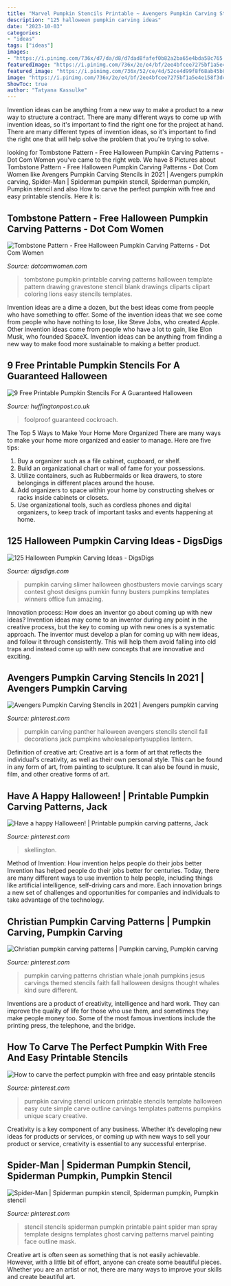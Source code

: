 ```yaml
---
title: "Marvel Pumpkin Stencils Printable ~ Avengers Pumpkin Carving Stencils In 2021"
description: "125 halloween pumpkin carving ideas"
date: "2023-10-03"
categories:
- "ideas"
tags: ["ideas"]
images:
- "https://i.pinimg.com/736x/d7/da/d8/d7dad8fafef0b82a2ba65e4bda58c765.jpg"
featuredImage: "https://i.pinimg.com/736x/2e/e4/bf/2ee4bfcee7275bf1a5e4e158f3dcd5e2--spiderman-pumpkin-stencil-spider-man.jpg"
featured_image: "https://i.pinimg.com/736x/52/ce/4d/52ce4d99f8f68ab45b0a9632a436c89a--pumpkin-carving-patterns-pumpkin-carvings.jpg"
image: "https://i.pinimg.com/736x/2e/e4/bf/2ee4bfcee7275bf1a5e4e158f3dcd5e2--spiderman-pumpkin-stencil-spider-man.jpg"
ShowToc: true
author: "Tatyana Kassulke"
---
```



Invention ideas can be anything from a new way to make a product to a new way to structure a contract. There are many different ways to come up with invention ideas, so it's important to find the right one for the project at hand. There are many different types of invention ideas, so it's important to find the right one that will help solve the problem that you're trying to solve.

	

		
looking for Tombstone Pattern - Free Halloween Pumpkin Carving Patterns - Dot Com Women you've came to the right web. We have 8 Pictures about Tombstone Pattern - Free Halloween Pumpkin Carving Patterns - Dot Com Women like Avengers Pumpkin Carving Stencils in 2021 | Avengers pumpkin carving, Spider-Man | Spiderman pumpkin stencil, Spiderman pumpkin, Pumpkin stencil and also How to carve the perfect pumpkin with free and easy printable stencils. Here it is:
		
    
## Tombstone Pattern - Free Halloween Pumpkin Carving Patterns - Dot Com Women

<img loading=lazy src="http://www.dotcomwomen.com/wp-content/uploads/2012/07/tombstone-pattern.gif" onerror="this.onerror=null;this.src='https://tse4.mm.bing.net/th?id=OIP.zC2YDf8S1Wth7keSG1FNhwHaH5&amp;pid=15.1';" alt="Tombstone Pattern - Free Halloween Pumpkin Carving Patterns - Dot Com Women">

_Source: dotcomwomen.com_

>tombstone pumpkin printable carving patterns halloween template pattern drawing gravestone stencil blank drawings cliparts clipart coloring lions easy stencils templates. 

	

Invention ideas are a dime a dozen, but the best ideas come from people who have something to offer. Some of the invention ideas that we see come from people who have nothing to lose, like Steve Jobs, who created Apple. Other invention ideas come from people who have a lot to gain, like Elon Musk, who founded SpaceX. Invention ideas can be anything from finding a new way to make food more sustainable to making a better product.

    
## 9 Free Printable Pumpkin Stencils For A Guaranteed Halloween

<img loading=lazy src="https://img.huffingtonpost.com/asset/5b9c70d8240000500094ad1d.jpeg?ops=scalefit_960_noupscale" onerror="this.onerror=null;this.src='https://tse1.mm.bing.net/th?id=OIP.UFYNFbpbeJGHL38MtlENVgHaK7&amp;pid=15.1';" alt="9 Free Printable Pumpkin Stencils For A Guaranteed Halloween">

_Source: huffingtonpost.co.uk_

>foolproof guaranteed cockroach. 

	

The Top 5 Ways to Make Your Home More Organized
There are many ways to make your home more organized and easier to manage. Here are five tips: 
1. Buy a organizer such as a file cabinet, cupboard, or shelf. 
2. Build an organizational chart or wall of fame for your possessions. 
3. Utilize containers, such as Rubbermaids or Ikea drawers, to store belongings in different places around the house. 
4. Add organizers to space within your home by constructing shelves or racks inside cabinets or closets. 
5. Use organizational tools, such as cordless phones and digital organizers, to keep track of important tasks and events happening at home.

    
## 125 Halloween Pumpkin Carving Ideas - DigsDigs

<img loading=lazy src="http://www.digsdigs.com/photos/2009/10/100-halloween-pumpkin-carving-ideas-15.jpg" onerror="this.onerror=null;this.src='https://tse4.mm.bing.net/th?id=OIP.5uXaMMKPs9judzPJ8yqkKAAAAA&amp;pid=15.1';" alt="125 Halloween Pumpkin Carving Ideas - DigsDigs">

_Source: digsdigs.com_

>pumpkin carving slimer halloween ghostbusters movie carvings scary contest ghost designs pumkin funny busters pumpkins templates winners office fun amazing. 

	

Innovation process: How does an inventor go about coming up with new ideas?
Invention ideas may come to an inventor during any point in the creative process, but the key to coming up with new ones is a systematic approach. The inventor must develop a plan for coming up with new ideas, and follow it through consistently. This will help them avoid falling into old traps and instead come up with new concepts that are innovative and exciting.

    
## Avengers Pumpkin Carving Stencils In 2021 | Avengers Pumpkin Carving

<img loading=lazy src="https://i.pinimg.com/736x/b9/ec/59/b9ec59f4748e3fc495013f3326370227.jpg" onerror="this.onerror=null;this.src='https://tse1.mm.bing.net/th?id=OIP.t695KdM95baihuOyxZJoOgHaKH&amp;pid=15.1';" alt="Avengers Pumpkin Carving Stencils in 2021 | Avengers pumpkin carving">

_Source: pinterest.com_

>pumpkin carving panther halloween avengers stencils stencil fall decorations jack pumpkins wholesalepartysupplies lantern. 

	

Definition of creative art:
Creative art is a form of art that reflects the individual's creativity, as well as their own personal style. This can be found in any form of art, from painting to sculpture. It can also be found in music, film, and other creative forms of art.

    
## Have A Happy Halloween! | Printable Pumpkin Carving Patterns, Jack

<img loading=lazy src="https://i.pinimg.com/736x/d7/da/d8/d7dad8fafef0b82a2ba65e4bda58c765.jpg" onerror="this.onerror=null;this.src='https://tse1.mm.bing.net/th?id=OIP.cq6KimV1x9DSbfuSLBovuAHaHy&amp;pid=15.1';" alt="Have a happy Halloween! | Printable pumpkin carving patterns, Jack">

_Source: pinterest.com_

>skellington. 

	

Method of Invention: How invention helps people do their jobs better
Invention has helped people do their jobs better for centuries. Today, there are many different ways to use invention to help people, including things like artificial intelligence, self-driving cars and more. Each innovation brings a new set of challenges and opportunities for companies and individuals to take advantage of the technology.

    
## Christian Pumpkin Carving Patterns | Pumpkin Carving, Pumpkin Carving

<img loading=lazy src="https://i.pinimg.com/736x/52/ce/4d/52ce4d99f8f68ab45b0a9632a436c89a--pumpkin-carving-patterns-pumpkin-carvings.jpg" onerror="this.onerror=null;this.src='https://tse3.mm.bing.net/th?id=OIP.ON1OWlUGd6tRviLiZGHH9gHaHa&amp;pid=15.1';" alt="Christian pumpkin carving patterns | Pumpkin carving, Pumpkin carving">

_Source: pinterest.com_

>pumpkin carving patterns christian whale jonah pumpkins jesus carvings themed stencils faith fall halloween designs thought whales kind sure different. 

	

Inventions are a product of creativity, intelligence and hard work. They can improve the quality of life for those who use them, and sometimes they make people money too. Some of the most famous inventions include the printing press, the telephone, and the bridge.

    
## How To Carve The Perfect Pumpkin With Free And Easy Printable Stencils

<img loading=lazy src="https://i.pinimg.com/736x/f5/40/51/f5405149a9f2bd1e60d8656ea5d6cade.jpg" onerror="this.onerror=null;this.src='https://tse4.mm.bing.net/th?id=OIP.-2Yyl2H2StDkFOK6lW5xAAHaKX&amp;pid=15.1';" alt="How to carve the perfect pumpkin with free and easy printable stencils">

_Source: pinterest.com_

>pumpkin carving stencil unicorn printable stencils template halloween easy cute simple carve outline carvings templates patterns pumpkins unique scary creative. 

	

Creativity is a key component of any business. Whether it’s developing new ideas for products or services, or coming up with new ways to sell your product or service, creativity is essential to any successful enterprise.

    
## Spider-Man | Spiderman Pumpkin Stencil, Spiderman Pumpkin, Pumpkin Stencil

<img loading=lazy src="https://i.pinimg.com/736x/2e/e4/bf/2ee4bfcee7275bf1a5e4e158f3dcd5e2--spiderman-pumpkin-stencil-spider-man.jpg" onerror="this.onerror=null;this.src='https://tse3.mm.bing.net/th?id=OIP.ERijllMiTGZ9v2xHg7eE1AHaKC&amp;pid=15.1';" alt="Spider-Man | Spiderman pumpkin stencil, Spiderman pumpkin, Pumpkin stencil">

_Source: pinterest.com_

>stencil stencils spiderman pumpkin printable paint spider man spray template designs templates ghost carving patterns marvel painting face outline mask. 

	

Creative art is often seen as something that is not easily achievable. However, with a little bit of effort, anyone can create some beautiful pieces. Whether you are an artist or not, there are many ways to improve your skills and create beautiful art.

